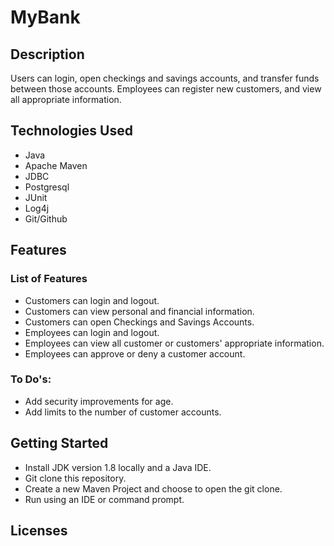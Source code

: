 
<h1>MyBank</h1>
<h2>Description</h2>
<p>Users can login, open checkings and savings accounts, and transfer funds between those accounts. Employees can register new customers, and view all appropriate information.</p>
<h2>Technologies Used</h2>
<ul>
<li>Java</li>
<li>Apache Maven</li>
<li>JDBC</li>
<li>Postgresql</li>
<li>JUnit</li>
<li>Log4j</li>
  <li>Git/Github</li>
</ul>
<h2>Features</h2>
<h3>List of Features</h3>
<ul>
<li>Customers can login and logout.</li>
<li>Customers can view personal and financial information.</li>
<li>Customers can open Checkings and Savings Accounts.</li>
<li>Employees can login and logout.</li>
<li>Employees can view all customer or customers' appropriate information.</li>
<li>Employees can approve or deny a customer account.</li>
</ul>
<h3>To Do's:</h3>
<ul>
<li>Add security improvements for age.</li>
<li>Add limits to the number of customer accounts.</li>
</ul>
<h2>Getting Started</h2>
<ul>
<li>Install JDK version 1.8 locally and a Java IDE.</li>
<li>Git clone this repository.</li>
<li>Create a new Maven Project and choose to open the git clone.</li>
<li>Run using an IDE or command prompt.</li>
</ul>
<h2>Licenses</h2> <a href="https://opensource.org/licenses/MIT"/>
<a href="https://www.apache.org/licenses/"/>
